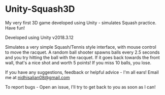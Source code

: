 # Unity-Squash3D
My very first 3D game developed using Unity - simulates Squash practice. Have fun!

Developed using Unity v2018.3.12

Simulates a very simple Squash/Tennis style interface, with mouse control to move the racquet. A random ball shooter spawns balls every 2.5 seconds and you try hitting the ball with the racquet. If it goes back towards the front wall, that's a nice shot and worth 5 points! If you miss 10 balls, you lose.

If you have any suggestions, feedback or helpful advice - I'm all ears! Email me at nidhisalian08@gmail.com

To report bugs - Open an issue, I'll try to get back to you as soon as I can!
